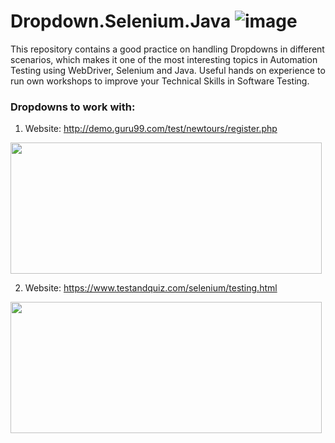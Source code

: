 
# Dropdown.Selenium.Java  ![image](https://avatars0.githubusercontent.com/u/983927?v=3&s=80)

This repository contains a good practice on handling Dropdowns in different scenarios, which makes it one of the most interesting topics in Automation Testing using WebDriver, Selenium and Java. Useful hands on experience to run own workshops to improve your Technical Skills in Software Testing.

### Dropdowns to work with:

1. Website: http://demo.guru99.com/test/newtours/register.php

<img src="https://user-images.githubusercontent.com/43299285/74765606-d965bd80-527b-11ea-8581-e6d11aa82429.png" height="210" width="498">

2. Website: https://www.testandquiz.com/selenium/testing.html

<img src="https://user-images.githubusercontent.com/43299285/74767341-9b1dcd80-527e-11ea-8c02-5265db351af5.png" height="210" width="498">
